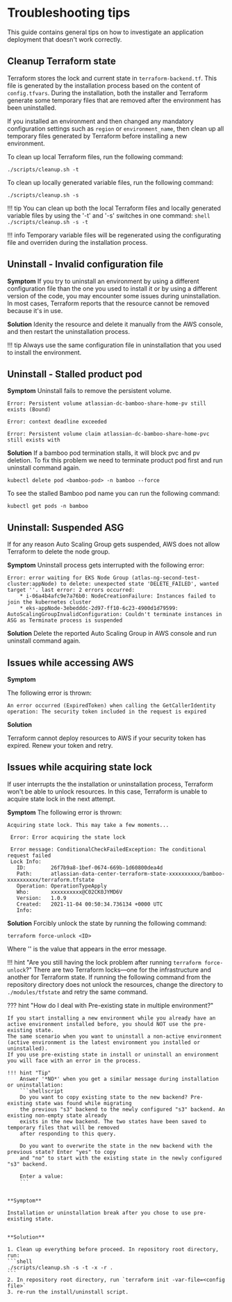 # Troubleshooting tips

This guide contains general tips on how to investigate an application deployment that doesn't work correctly.

## Cleanup Terraform state
Terraform stores the lock and current state in `terraform-backend.tf`. This file is generated by the installation process based on the content of `config.tfvars`. During the installation, both the installer and Terraform generate some temporary files that are removed after the environment has been uninstalled.

If you installed an environment and then changed any mandatory configuration settings such as `region` or `environment_name`, then clean up all temporary files generated by Terraform before installing a new environment.

To clean up local Terraform files, run the following command:
```shell
./scripts/cleanup.sh -t
```

To clean up locally generated variable files, run the following command:
```shell
./scripts/cleanup.sh -s
```
!!! tip
    You can clean up both the local Terraform files and locally generated variable files by using the '-t' and '-s' switches in one command:
    ```shell
    ./scripts/cleanup.sh -s -t
    ```

!!! info 
    Temporary variable files will be regenerated using the configurating file and overriden during the installation process.
    

## Uninstall - Invalid configuration file   
  
**Symptom**
If you try to uninstall an environment by using a different configuration file than the one you used to install it or by using a different version of the code, you may encounter some issues during uninstallation. In most cases, Terraform reports that the resource cannot be removed because it's in use.

**Solution**
Idenity the resource and delete it manually from the AWS console, and then restart the uninstallation process.

!!! tip
    Always use the same configuration file in uninstallation that you used to install the environment. 
    
## Uninstall - Stalled product pod
**Symptom**
Uninstall fails to remove the persistent volume.
```shell
Error: Persistent volume atlassian-dc-bamboo-share-home-pv still exists (Bound)

Error: context deadline exceeded

Error: Persistent volume claim atlassian-dc-bamboo-share-home-pvc still exists with 
```
**Solution**
If a bamboo pod termination stalls, it will block pvc and pv deletion. 
To fix this problem we need to terminate product pod first and run uninstall command again.
```shell
kubectl delete pod <bamboo-pod> -n bamboo --force
```
To see the stalled Bamboo pod name you can run the following command:
```shell
kubectl get pods -n bamboo 
```

## Uninstall: Suspended ASG
If for any reason Auto Scaling Group gets suspended, AWS does not allow Terraform to delete the node group. 

**Symptom**
Uninstall process gets interrupted with the following error:
```shell
Error: error waiting for EKS Node Group (atlas-ng-second-test-cluster:appNode) to delete: unexpected state 'DELETE_FAILED', wanted target ''. last error: 2 errors occurred:
	* i-06a4b4afc9e7a76b0: NodeCreationFailure: Instances failed to join the kubernetes cluster
	* eks-appNode-3ebedddc-2d97-ff10-6c23-4900d1d79599: AutoScalingGroupInvalidConfiguration: Couldn't terminate instances in ASG as Terminate process is suspended
```

**Solution**
Delete the reported Auto Scaling Group in AWS console and run uninstall command again. 

## Issues while accessing AWS
**Symptom**

The following error is thrown:

```shell
An error occurred (ExpiredToken) when calling the GetCallerIdentity operation: The security token included in the request is expired
```

**Solution**

Terraform cannot deploy resources to AWS if your security token has expired. Renew your token and retry.

## Issues while acquiring state lock
If user interrupts the the installation or uninstallation process, Terraform won't be able to unlock resources. In this case, Terraform is unable to acquire state lock in the next attempt.
   
**Symptom**
The following error is thrown:

```shell
Acquiring state lock. This may take a few moments...

 Error: Error acquiring the state lock

 Error message: ConditionalCheckFailedException: The conditional request failed
 Lock Info:
   ID:        26f7b9a8-1bef-0674-669b-1d60800dea4d
   Path:      atlassian-data-center-terraform-state-xxxxxxxxxx/bamboo-xxxxxxxxxx/terraform.tfstate
   Operation: OperationTypeApply
   Who:       xxxxxxxxxx@C02CK0JYMD6V
   Version:   1.0.9
   Created:   2021-11-04 00:50:34.736134 +0000 UTC
   Info:
```

**Solution**
Forcibly unlock the state by running the following command:

```shell 
terraform force-unlock <ID>
```

Where '<ID>' is the value that appears in the error message.

!!! hint "Are you still having the lock problem after running `terraform force-unlock`?"
    There are two Terraform locks—one for the infrastructure and another for Terraform state. If running the following command from the repository directory does not unlock the resources, change the directory to `./modules/tfstate` and retry the same command.

??? hint "How do I deal with Pre-existing state in multiple environment?"

    If you start installing a new environment while you already have an active environment installed before, you should NOT use the pre-existing state. 
    The same scenario when you want to uninstall a non-active environment (active environment is the latest environment you installed or uninstalled). 
    If you use pre-existing state in install or uninstall an environment you will face with an error in the process.    
    
    !!! hint "Tip"
        Answer '*NO*' when you get a similar message during installation or uninstallation:
        ```shellscript
        Do you want to copy existing state to the new backend? Pre-existing state was found while migrating 
        the previous "s3" backend to the newly configured "s3" backend. An existing non-empty state already 
        exists in the new backend. The two states have been saved to temporary files that will be removed 
        after responding to this query. 
        
        Do you want to overwrite the state in the new backend with the previous state? Enter "yes" to copy 
        and "no" to start with the existing state in the newly configured "s3" backend.
        
        Enter a value:
        ```
         
    
    **Symptom**
    
    Installation or uninstallation break after you chose to use pre-existing state. 
    
    
    **Solution**
    
    1. Clean up everything before proceed. In repository root directory, run:
    ```shell
    ./scripts/cleanup.sh -s -t -x -r .
    ```
    2. In repository root directory, run `terraform init -var-file=<config file>`
    3. re-run the install/uninstall script.
    

